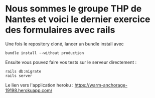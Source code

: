 # Nous sommes le groupe THP de Nantes et voici le dernier exercice des formulaires avec rails

Une fois le repository cloné, lancer un bundle install avec
```
bundle install --without production
```

Ensuite vous pouvez faire vos tests sur le serveur directement :

```
rails db:migrate
rails server
```

Le lien vers l'application heroku :
https://warm-anchorage-19198.herokuapp.com/